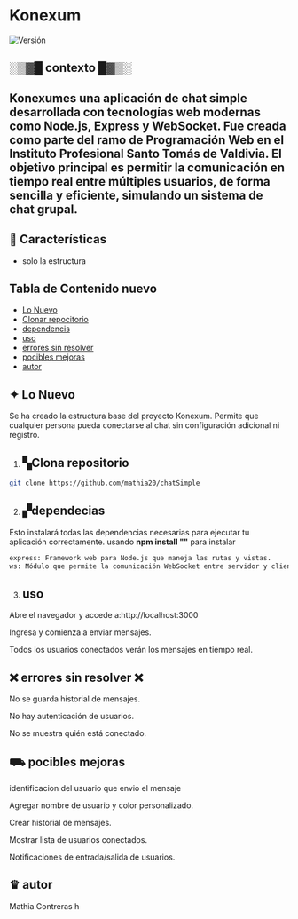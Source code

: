 # Konexum
![Versión](https://img.shields.io/badge/Versión-0.2.0--estable-blue)


## ░▒▓█ contexto █▓▒░

**Konexum**es una aplicación de chat simple desarrollada con tecnologías web modernas como Node.js, Express y WebSocket.
Fue creada como parte del ramo de Programación Web en el Instituto Profesional Santo Tomás de Valdivia.
El objetivo principal es permitir la comunicación en tiempo real entre múltiples usuarios, de forma sencilla y eficiente, simulando un sistema de chat grupal.
---

## 🚀 Características

- solo la estructura

## Tabla de Contenido nuevo
- [Lo Nuevo](#lo-nuevo)  
- [Clonar repocitorio](#clona-repositorio)  
- [dependencis](#dependecias)  
- [uso](#uso)
- [errores sin resolver](#-errores-sin-resolver-)
- [pocibles mejoras ](#-pocibles-mejoras)
- [autor](#-autor)

## ✦ Lo Nuevo

Se ha creado la estructura base del proyecto Konexum.
Permite que cualquier persona pueda conectarse al chat sin configuración adicional ni registro.


1. ## ▚Clona repositorio

```bash
git clone https://github.com/mathia20/chatSimple

```
2. ## ▞dependecias

Esto instalará todas las dependencias necesarias para ejecutar tu aplicación correctamente.
usando **npm install ""** para instalar

```sh
express: Framework web para Node.js que maneja las rutas y vistas.  
ws: Módulo que permite la comunicación WebSocket entre servidor y cliente.  

```

3. ## uso
Abre el navegador y accede a:http://localhost:3000

Ingresa y comienza a enviar mensajes.

Todos los usuarios conectados verán los mensajes en tiempo real.

## ❌ errores sin resolver ❌

No se guarda historial de mensajes.

No hay autenticación de usuarios.

No se muestra quién está conectado.

## ⛟ pocibles mejoras  

identificacion del usuario que envio el mensaje

Agregar nombre de usuario y color personalizado.

Crear historial de mensajes.

Mostrar lista de usuarios conectados.

Notificaciones de entrada/salida de usuarios.

## ♛ autor

Mathia Contreras h 